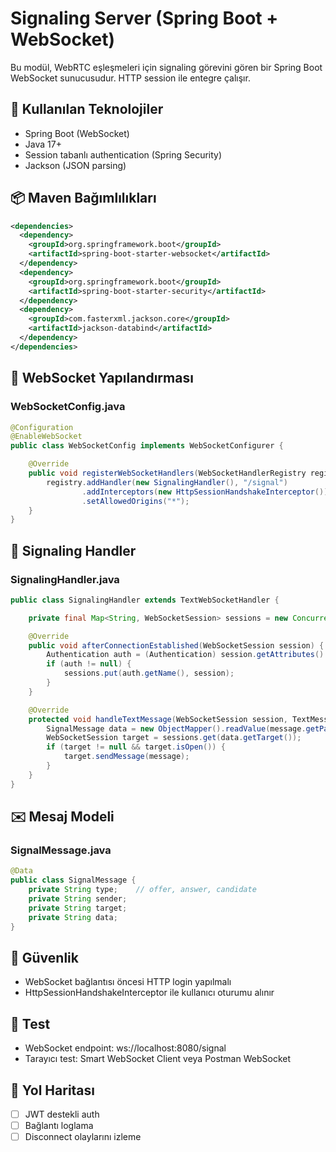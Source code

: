 # Signaling Server (Spring Boot + WebSocket)

Bu modül, WebRTC eşleşmeleri için signaling görevini gören bir Spring Boot WebSocket sunucusudur. HTTP session ile entegre çalışır.

## 🧱 Kullanılan Teknolojiler

- Spring Boot (WebSocket)
- Java 17+
- Session tabanlı authentication (Spring Security)
- Jackson (JSON parsing)

## 📦 Maven Bağımlılıkları

```xml
<dependencies>
  <dependency>
    <groupId>org.springframework.boot</groupId>
    <artifactId>spring-boot-starter-websocket</artifactId>
  </dependency>
  <dependency>
    <groupId>org.springframework.boot</groupId>
    <artifactId>spring-boot-starter-security</artifactId>
  </dependency>
  <dependency>
    <groupId>com.fasterxml.jackson.core</groupId>
    <artifactId>jackson-databind</artifactId>
  </dependency>
</dependencies>
```

## 🔌 WebSocket Yapılandırması

### WebSocketConfig.java

```java
@Configuration
@EnableWebSocket
public class WebSocketConfig implements WebSocketConfigurer {

    @Override
    public void registerWebSocketHandlers(WebSocketHandlerRegistry registry) {
        registry.addHandler(new SignalingHandler(), "/signal")
                .addInterceptors(new HttpSessionHandshakeInterceptor())
                .setAllowedOrigins("*");
    }
}
```

## 📡 Signaling Handler

### SignalingHandler.java

```java
public class SignalingHandler extends TextWebSocketHandler {

    private final Map<String, WebSocketSession> sessions = new ConcurrentHashMap<>();

    @Override
    public void afterConnectionEstablished(WebSocketSession session) {
        Authentication auth = (Authentication) session.getAttributes().get("SPRING_SECURITY_CONTEXT");
        if (auth != null) {
            sessions.put(auth.getName(), session);
        }
    }

    @Override
    protected void handleTextMessage(WebSocketSession session, TextMessage message) throws Exception {
        SignalMessage data = new ObjectMapper().readValue(message.getPayload(), SignalMessage.class);
        WebSocketSession target = sessions.get(data.getTarget());
        if (target != null && target.isOpen()) {
            target.sendMessage(message);
        }
    }
}
```

## ✉️ Mesaj Modeli

### SignalMessage.java

```java
@Data
public class SignalMessage {
    private String type;    // offer, answer, candidate
    private String sender;
    private String target;
    private String data;
}
```

## 🔐 Güvenlik

- WebSocket bağlantısı öncesi HTTP login yapılmalı
- HttpSessionHandshakeInterceptor ile kullanıcı oturumu alınır

## 🧪 Test

- WebSocket endpoint: ws://localhost:8080/signal
- Tarayıcı test: Smart WebSocket Client veya Postman WebSocket

## 📂 Yol Haritası

- [ ] JWT destekli auth
- [ ] Bağlantı loglama
- [ ] Disconnect olaylarını izleme
